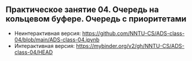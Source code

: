 ## Практическое занятие 04. Очередь на кольцевом буфере. Очередь с приоритетами

- Неинтерактивная версия: https://github.com/NNTU-CS/ADS-class-04/blob/main/ADS-class-04.ipynb 
- Интерактивная версия: https://mybinder.org/v2/gh/NNTU-CS/ADS-class-04/HEAD
